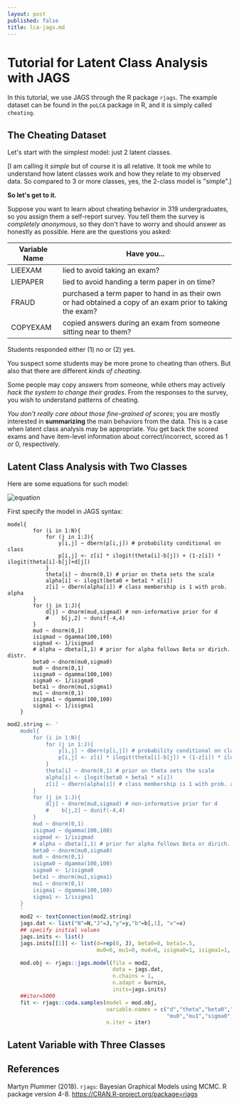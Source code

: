 ```yaml
---
layout: post
published: false
title: lca-jags.md
---
```

# Tutorial for Latent Class Analysis with JAGS

In this tutorial, we use JAGS through the R package `rjags`. The example dataset can be found in the `poLCA` package in R, and it is simply called `cheating`.


## The Cheating Dataset

Let's start with the simplest model: just 2 latent classes. 

\[I am calling it *simple* but of course it is all relative. It took me while to understand how latent classes work and how they relate to my observed data. So compared to 3 or more classes, yes, the 2-class model is "simple".\]

**So let's get to it.**

Suppose you want to learn about cheating behavior in 319 undergraduates, so you assign them a self-report survey. You tell them the survey is *completely anonymous*, so they don't have to worry and should answer as honestly as possible. Here are the questions you asked:

| Variable Name | Have you... | 
|-------------|------------|    
| LIEEXAM |lied to avoid taking an exam? | 
| LIEPAPER |lied to avoid handing a term paper in on time? |
| FRAUD | purchased a term paper to hand in as their own or had obtained a copy of an exam prior to taking the exam? |
| COPYEXAM |copied answers during an exam from someone sitting near to them? | 

Students responded either (1) no or (2) yes.

You suspect some students may be more prone to cheating than others. But also that there are different *kinds of cheating*. 

Some people may copy answers from someone, while others may actively *hack the system to change their grades*. From the responses to the survey, you wish to understand patterns of cheating.

*You don't really care about those fine-grained of scores*; you are mostly interested in **summarizing** the main behaviors from the data. This is a case when latent class analysis may be appropriate.
You get back the scored exams and have item-level information about correct/incorrect, scored as 1 or 0, respectively.


## Latent Class Analysis with Two Classes
Here are some equations for such model:

![equation](http://tex.s2cms.ru/svg/%5Cbegin%7Balign*%7D%20%5Clabel%7Blca-likelihood%7D%0A%20f(y)%09%26%20%3Df(y_1%2Cy_2%2C...%2Cy_J%20%7C%20z%20%3D%201)%20%5Cboldsymbol%7BP(z%3D1)%7D%20%2B%20f(y_1%2Cy_2%2C...%2Cy_J%20%7C%20z%20%3D%202)%20%5Cboldsymbol%7BP(z%3D2)%7D%20%5Cnonumber%20%5C%5C%0A%20%09%09%20%20%20%20%20%20%09%20%20%20%20%20%09%20%20%20%20%20%09%26%20%3D%20f(y_1%7Cz%3D1)f(y_2%7C%20z%20%3D%201)...f(y_J%7Cz%3D1)%20%5Cboldsymbol%7BP(z%3D1)%7D%20%2B%20f(y_1%7Cz%3D2)f(y_2%7C%20z%20%3D%202)...f(y_J%7Cz%3D2)%20%5Cboldsymbol%7BP(z%3D2)%7D%5Cnonumber%5C%5C%0A%09%09%09%09%09%26%20%3D%20%5Cleft%5B%20%5CPi_%7Bj%3D1%7D%5EJ%20f(y_j%20%7C%20z%3D1)%20%5Cright%5D%20%5Cboldsymbol%7B%5Cpi_1%7D%20%2B%20%20%5Cleft%5B%20%5CPi_%7Bj%3D1%7D%5EJ%20f(y_j%20%7C%20z%3D2)%20%5Cright%5D%5Cboldsymbol%7B%5Cpi_2%7D%20%5Cnonumber%20%5C%5C%0A%09%09%09%09%09%26%20%3D%20%5Cleft%5B%20%5CPi_%7Bj%3D1%7D%5EJ%20p_%7Bj1%7D%5E%7By_%7Bj%7D%7D%20(1-p_%7Bj1%7D)%5E%7B1-y_%7Bj%7D%7D%20%5Cright%5D%20%5Cboldsymbol%7B%5Cpi_1%7D%20%2B%20%5Cleft%5B%20%5CPi_%7Bj%3D1%7D%5EJ%20p_%7Bj2%7D%5E%7By_%7Bj%7D%7D%20(1-p_%7Bj2%7D)%5E%7B1-y_%7Bj%7D%7D%20%5Cright%5D%20%5Cboldsymbol%7B%5Cpi_2%7D%5Cend%7Balign*%7D)

First specify the model in JAGS syntax:

```
model{
        for (i in 1:N){
            for (j in 1:J){
                y[i,j] ~ dbern(p[i,j]) # probability conditional on class
                p[i,j] <- z[i] * ilogit(theta[i]-b[j]) + (1-z[i]) * ilogit(theta[i]-b[j]+d[j])
            }
            theta[i] ~ dnorm(0,1) # prior on theta sets the scale
            alpha[i] <- ilogit(beta0 + beta1 * x[i])
            z[i] ~ dbern(alpha[i]) # class membership is 1 with prob. alpha
        }
        for (j in 1:J){
            d[j] ~ dnorm(mud,sigmad) # non-informative prior for d
            #    b[j,2] ~ dunif(-4,4)
        }
        mud ~ dnorm(0,1)
        isigmad ~ dgamma(100,100)
        sigmad <- 1/isigmad
        # alpha ~ dbeta(1,1) # prior for alpha follows Beta or dirich. distr.
        beta0 ~ dnorm(mu0,sigma0)
        mu0 ~ dnorm(0,1)
        isigma0 ~ dgamma(100,100)
        sigma0 <- 1/isigma0
        beta1 ~ dnorm(mu1,sigma1)
        mu1 ~ dnorm(0,1)
        isigma1 ~ dgamma(100,100)
        sigma1 <- 1/isigma1
    }
```

```R
mod2.string <- '
    model{
        for (i in 1:N){
            for (j in 1:J){
                y[i,j] ~ dbern(p[i,j]) # probability conditional on class
                p[i,j] <- z[i] * ilogit(theta[i]-b[j]) + (1-z[i]) * ilogit(theta[i]-b[j]+d[j])
            }
            theta[i] ~ dnorm(0,1) # prior on theta sets the scale
            alpha[i] <- ilogit(beta0 + beta1 * x[i])
            z[i] ~ dbern(alpha[i]) # class membership is 1 with prob. alpha
        }
        for (j in 1:J){
            d[j] ~ dnorm(mud,sigmad) # non-informative prior for d
            #    b[j,2] ~ dunif(-4,4)
        }
        mud ~ dnorm(0,1)
        isigmad ~ dgamma(100,100)
        sigmad <- 1/isigmad
        # alpha ~ dbeta(1,1) # prior for alpha follows Beta or dirich. distr.
        beta0 ~ dnorm(mu0,sigma0)
        mu0 ~ dnorm(0,1)
        isigma0 ~ dgamma(100,100)
        sigma0 <- 1/isigma0
        beta1 ~ dnorm(mu1,sigma1)
        mu1 ~ dnorm(0,1)
        isigma1 ~ dgamma(100,100)
        sigma1 <- 1/isigma1
    }
    '
    mod2 <- textConnection(mod2.string)
    jags.dat <- list("N"=N,"J"=J,"y"=y,"b"=b[,1], "x"=x)
    ## specify initial values
    jags.inits <- list()
    jags.inits[[1]] <- list(d=rep(0, J), beta0=0, beta1=.5,
                            mu0=0, mu1=0, mud=0, isigma0=1, isigma1=1, isigmad=1)

    mod.obj <- rjags::jags.model(file = mod2,
                                 data = jags.dat,
                                 n.chains = 1,
                                 n.adapt = burnin,
                                 inits=jags.inits)
    ##iter=5000
    fit <- rjags::coda.samples(model = mod.obj,
                               variable.names = c("d","theta","beta0","beta1",
                                                  "mu0","mu1","sigma0","sigma1","mud", "sigmad", "alpha"),
                               n.iter = iter)
```

## Latent Variable with Three Classes

## References
Martyn Plummer (2018). `rjags`: Bayesian Graphical Models using MCMC. R package version 4-8. https://CRAN.R-project.org/package=rjags